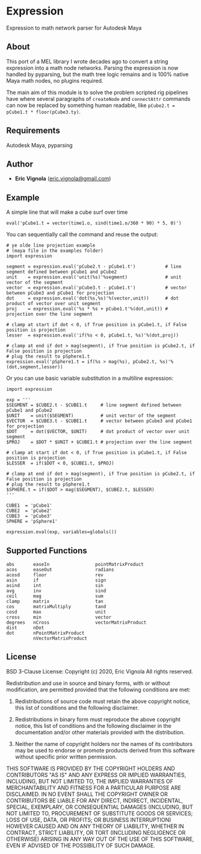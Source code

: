 # Expression
Expression to math network parser for Autodesk Maya

## About
This port of a MEL library I wrote decades ago to convert a string expression into a math node networks.
Parsing the expression is now handled by pyparsing, but the math tree logic remains and is 100% native
Maya math nodes, no plugins required.

The main aim of this module is to solve the problem scripted rig pipelines have where several paragraphs of
`createNode` and `connectAttr` commands can now be replaced by something human readable, like `pCube2.t = pCube1.t * floor(pCube3.ty)`.

## Requirements
Autodesk Maya, pyparsing

## Author
* **Eric Vignola** (eric.vignola@gmail.com)

## Example
A simple line that will make a cube surf over time
```
eval('pCube1.t = vector(time1.o, sind(time1.o/360 * 90) * 5, 0)')
```

You can sequentially call the command and reuse the output:
```
# ye olde line projection example
# (maya file in the examples folder)
import expression

segment = expression.eval('pCube2.t - pCube1.t')           # line segment defined between pCube1 and pCube2
unit    = expression.eval('unit(%s)'%segment)              # unit vector of the segment
vector  = expression.eval('pCube3.t - pCube1.t')           # vector between pCube3 and pCube1 for projection
dot     = expression.eval('dot(%s,%s)'%(vector,unit))      # dot product of vector over unit segment
proj    = expression.eval('%s * %s + pCube1.t'%(dot,unit)) # projection over the line segment

# clamp at start if dot < 0, if True position is pCube1.t, if False position is projection
lesser  = expression.eval('if(%s < 0, pCube1.t, %s)'%(dot,proj))

# clamp at end if dot > mag(segment), if True position is pCube2.t, if False position is projection
# plug the result to pSphere1.t
expression.eval('pSphere1.t = if(%s > mag(%s), pCube2.t, %s)'%(dot,segment,lesser)) 

```

Or you can use basic variable substitution in a multiline expression:
```
import expression

exp = '''
$SEGMENT = $CUBE2.t - $CUBE1.t     # line segment defined between pCube1 and pCube2
$UNIT    = unit($SEGMENT)          # unit vector of the segment
$VECTOR  = $CUBE3.t - $CUBE1.t     # vector between pCube3 and pCube1 for projection
$DOT     = dot($VECTOR, $UNIT)     # dot product of vector over unit segment
$PROJ    = $DOT * $UNIT + $CUBE1.t # projection over the line segment

# clamp at start if dot < 0, if True position is pCube1.t, if False position is projection
$LESSER  = if($DOT < 0, $CUBE1.t, $PROJ)

# clamp at end if dot > mag(segment), if True position is pCube2.t, if False position is projection
# plug the result to pSphere1.t
$SPHERE.t = if($DOT > mag($SEGMENT), $CUBE2.t, $LESSER)
'''

CUBE1  = 'pCube1'
CUBE2  = 'pCube2'
CUBE3  = 'pCube3'
SPHERE = 'pSphere1'

expression.eval(exp, variables=globals())
```

## Supported Functions
```
abs       easeIn                 pointMatrixProduct
acos      easeOut                radians
acosd     floor                  rev
asin      if                     sign
asind     int                    sin
avg       inv                    sind
ceil      mag                    sum
clamp     matrix                 tan
cos       matrixMultiply         tand
cosd      max                    unit
cross     min                    vector
degrees   nCross                 vectorMatrixProduct           
dist      nDot                   
dot       nPointMatrixProduct
          nVectorMatrixProduct
```


## License
BSD 3-Clause License:
Copyright (c)  2020, Eric Vignola
All rights reserved. 

Redistribution and use in source and binary forms, with or without 
modification, are permitted provided that the following conditions are met:


1. Redistributions of source code must retain the above copyright notice, 
   this list of conditions and the following disclaimer.
   
2. Redistributions in binary form must reproduce the above copyright notice, 
   this list of conditions and the following disclaimer in the documentation 
   and/or other materials provided with the distribution.
   
3. Neither the name of copyright holders nor the names of its 
   contributors may be used to endorse or promote products derived from 
   this software without specific prior written permission.
   
THIS SOFTWARE IS PROVIDED BY THE COPYRIGHT HOLDERS AND CONTRIBUTORS "AS IS" 
AND ANY EXPRESS OR IMPLIED WARRANTIES, INCLUDING, BUT NOT LIMITED TO, THE 
IMPLIED WARRANTIES OF MERCHANTABILITY AND FITNESS FOR A PARTICULAR PURPOSE ARE 
DISCLAIMED. IN NO EVENT SHALL THE COPYRIGHT OWNER OR CONTRIBUTORS BE LIABLE 
FOR ANY DIRECT, INDIRECT, INCIDENTAL, SPECIAL, EXEMPLARY, OR CONSEQUENTIAL 
DAMAGES (INCLUDING, BUT NOT LIMITED TO, PROCUREMENT OF SUBSTITUTE GOODS OR 
SERVICES; LOSS OF USE, DATA, OR PROFITS; OR BUSINESS INTERRUPTION) HOWEVER 
CAUSED AND ON ANY THEORY OF LIABILITY, WHETHER IN CONTRACT, STRICT LIABILITY, 
OR TORT (INCLUDING NEGLIGENCE OR OTHERWISE) ARISING IN ANY WAY OUT OF THE USE 
OF THIS SOFTWARE, EVEN IF ADVISED OF THE POSSIBILITY OF SUCH DAMAGE.


